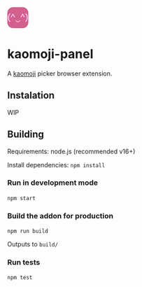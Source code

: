 <img src="public/icon-48.png" width="48px" />

# kaomoji-panel

A [kaomoji](https://en.wikipedia.org/wiki/Emoticon#Japanese_(kaomoji)) picker browser extension.

## Instalation

WIP

## Building

Requirements: node.js (recommended v16+)

Install dependencies: `npm install`

### Run in development mode
```
npm start
```

### Build the addon for production

```
npm run build
```

Outputs to `build/`

### Run tests

```
npm test
```
